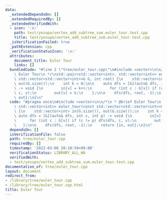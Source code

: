 ```yaml
---
data:
  _extendedDependsOn: []
  _extendedRequiredBy: []
  _extendedVerifiedWith:
  - icon: ':x:'
    path: test/yosupo/vertex_add_subtree_sum.euler_tour.test.cpp
    title: test/yosupo/vertex_add_subtree_sum.euler_tour.test.cpp
  _isVerificationFailed: true
  _pathExtension: cpp
  _verificationStatusIcon: ':x:'
  attributes:
    document_title: Euler Tour
    links: []
  bundledCode: "#line 2 \"tree/euler_tour.cpp\"\n#include <vector>\n\n/*\n * @brief\
    \ Euler Tour\n */\nstd::pair<std::vector<int>, std::vector<int>> euler_tour(const\
    \ std::vector<std::vector<int>>& G, int root) {\n    std::vector<int> in(G.size()),\
    \ out(G.size());\n    int k = 0;\n\n    auto dfs = [&](auto& dfs, int v, int p)\
    \ -> void {\n        in[v] = k++;\n        for (int c : G[v]) if (c != p) dfs(dfs,\
    \ c, v);\n        out[v] = k;\n    };\n\n    dfs(dfs, root, -1);\n    return {in,\
    \ out};\n}\n"
  code: "#pragma once\n#include <vector>\n\n/*\n * @brief Euler Tour\n */\nstd::pair<std::vector<int>,\
    \ std::vector<int>> euler_tour(const std::vector<std::vector<int>>& G, int root)\
    \ {\n    std::vector<int> in(G.size()), out(G.size());\n    int k = 0;\n\n   \
    \ auto dfs = [&](auto& dfs, int v, int p) -> void {\n        in[v] = k++;\n  \
    \      for (int c : G[v]) if (c != p) dfs(dfs, c, v);\n        out[v] = k;\n \
    \   };\n\n    dfs(dfs, root, -1);\n    return {in, out};\n}\n"
  dependsOn: []
  isVerificationFile: false
  path: tree/euler_tour.cpp
  requiredBy: []
  timestamp: '2022-03-06 20:10:50+09:00'
  verificationStatus: LIBRARY_ALL_WA
  verifiedWith:
  - test/yosupo/vertex_add_subtree_sum.euler_tour.test.cpp
documentation_of: tree/euler_tour.cpp
layout: document
redirect_from:
- /library/tree/euler_tour.cpp
- /library/tree/euler_tour.cpp.html
title: Euler Tour
---
```

